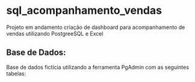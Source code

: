 # sql_acompanhamento_vendas
Projeto em andamento
criação de dashboard para acompanhamento de vendas utilizando PostgreeSQL e Excel

## Base de Dados:
Base de dados fictícia utilizando a ferramenta PgAdmin com as seguintes tabelas:



